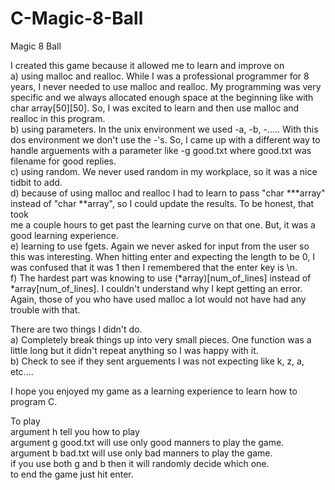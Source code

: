 # C-Magic-8-Ball
Magic 8 Ball

I created this game because it allowed me to learn and improve on \
a) using malloc and realloc.  While I was a professional programmer for 8 years, I never needed to use malloc and realloc.  My programming was very specific and 
we always allocated enough space at the beginning like with char array[50][50].  So, I was excited to learn and then use malloc and realloc in this program.\
b) using parameters.  In the unix environment we used -a, -b, -.....  With this dos environment we don't use the -'s.  So, I came up with a different way to handle arguements with a parameter like -g good.txt where good.txt was filename for good replies.\
c) using random.  We never used random in my workplace, so it was a nice tidbit to add.\
d) because of using malloc and realloc I had to learn to pass "char ***array" instead of "char **array", so I could update the results.  To be honest, that took  
me a couple hours to get past the learning curve on that one.  But, it was a good learning experience.\
e) learning to use fgets.  Again we never asked for input from the user so this was interesting.  When hitting enter and expecting the length to be 0, I was 
confused that it was 1 then I remembered that the enter key is \\n.\
f) The hardest part was knowing to use (*array)[num_of_lines] instead of *array[num_of_lines].  I couldn't understand why I kept getting an error.  Again, those of you who have used malloc a lot would not have had any trouble with that.

There are two things I didn't do.\
a) Completely break things up into very small pieces.  One function was a little long but it didn't repeat anything so I was happy with it.\
b) Check to see if they sent arguements I was not expecting like k, z, a, etc....

I hope you enjoyed my game as a learning experience to learn how to program C.

To play\
argument h tell you how to play\
argument g good.txt will use only good manners to play the game.\
argument b bad.txt will use only bad manners to play the game.\
if you use both g and b then it will randomly decide which one.\
to end the game just hit enter.
